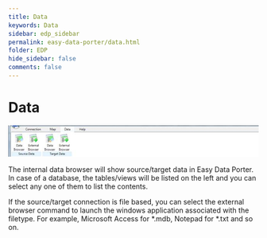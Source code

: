 ```yaml
---
title: Data
keywords: Data
sidebar: edp_sidebar
permalink: easy-data-porter/data.html
folder: EDP
hide_sidebar: false
comments: false
---
```


# Data

![](/images/data.jpg)

The internal data browser will show source/target data in Easy Data Porter. In case of a database, the tables/views will be listed on the left and you can select any one of them to list the contents.

 

If the source/target connection is file based, you can select the external browser command to launch the windows application associated with the filetype. For example, Microsoft Access for *.mdb, Notepad for *.txt and so on.

 

